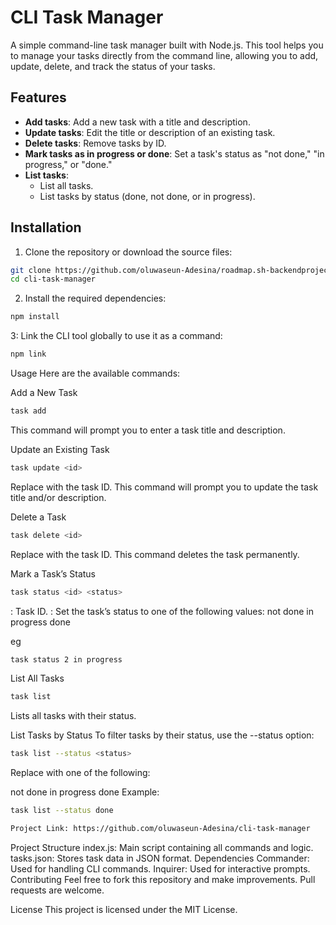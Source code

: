 # CLI Task Manager

A simple command-line task manager built with Node.js. This tool helps you to manage your tasks directly from the command line, allowing you to add, update, delete, and track the status of your tasks.

## Features

- **Add tasks**: Add a new task with a title and description.
- **Update tasks**: Edit the title or description of an existing task.
- **Delete tasks**: Remove tasks by ID.
- **Mark tasks as in progress or done**: Set a task's status as "not done," "in progress," or "done."
- **List tasks**:
  - List all tasks.
  - List tasks by status (done, not done, or in progress).

## Installation

1. Clone the repository or download the source files:

```bash
git clone https://github.com/oluwaseun-Adesina/roadmap.sh-backendprojects.git
cd cli-task-manager

```

2. Install the required dependencies:

```bash
npm install
```

3: Link the CLI tool globally to use it as a command:

```bash
npm link
```

Usage
Here are the available commands:

Add a New Task

```bash
task add
```

This command will prompt you to enter a task title and description.

Update an Existing Task

```bash
task update <id>
```

Replace <id> with the task ID. This command will prompt you to update the task title and/or description.

Delete a Task

```bash
task delete <id>
```

Replace <id> with the task ID. This command deletes the task permanently.

Mark a Task’s Status

```bash
task status <id> <status>
```

<id>: Task ID.
<status>: Set the task’s status to one of the following values:
not done
in progress
done

eg

```bash
task status 2 in progress
```

List All Tasks

```bash
task list
```

Lists all tasks with their status.

List Tasks by Status
To filter tasks by their status, use the --status option:

```bash
task list --status <status>
```

Replace <status> with one of the following:

not done
in progress
done
Example:

```bash
task list --status done
```

```bash
Project Link: https://github.com/oluwaseun-Adesina/cli-task-manager
```

Project Structure
index.js: Main script containing all commands and logic.
tasks.json: Stores task data in JSON format.
Dependencies
Commander: Used for handling CLI commands.
Inquirer: Used for interactive prompts.
Contributing
Feel free to fork this repository and make improvements. Pull requests are welcome.

License
This project is licensed under the MIT License.
